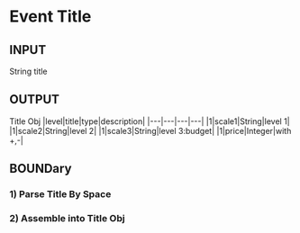 # Event Title
## INPUT
String title
## OUTPUT
Title Obj
|level|title|type|description|
|---|---|---|---|
|1|scale1|String|level 1|
|1|scale2|String|level 2|
|1|scale3|String|level 3:budget|
|1|price|Integer|with +,-|
## BOUNDary
### 1) Parse Title By Space
### 2) Assemble into Title Obj
